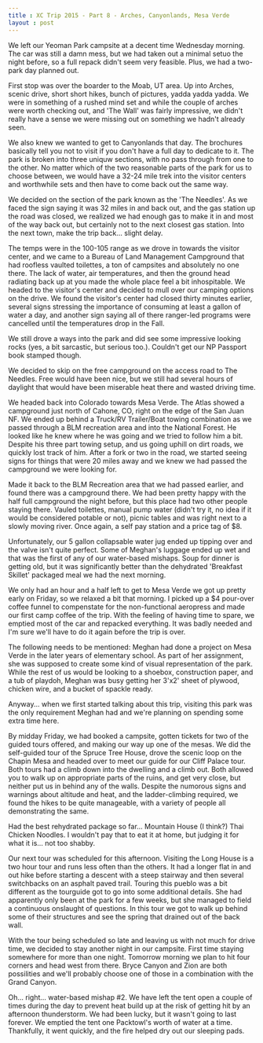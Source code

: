 ```yaml
---
title : XC Trip 2015 - Part 8 - Arches, Canyonlands, Mesa Verde
layout : post
--- 
```


We left our Yeoman Park campsite at a decent time Wednesday morning. The car was still a damn mess, but we had taken out a minimal setuo the night before, so a full repack didn't seem very feasible.  Plus, we had a two-park day planned out.

First stop was over the boarder to the Moab, UT area.  Up into Arches, scenic drive, short short hikes, bunch of pictures, yadda yadda yadda.  We were in something of a rushed mind set and while the couple of arches were worth checking out, and \'The Wall\' was fairly impressive, we didn\'t really have a sense we were missing out on something we hadn't already seen.  

We also knew we wanted to get to Canyonlands that day.  The brochures basically tell you not to visit if you don't have a full day to dedicate to it.  The park is broken into three uniquw sections, with no pass through from one to the other.  No matter which of the two reasonable parts of the park for us to choose between, we would have a 32-24 mile trek into the visitor centers and worthwhile sets and then have to come back out the same way.  

We decided on the section of the park known as the \'The Needles\'.  As we faced the sign saying it was 32 miles in and back out, and the gas station up the road was closed, we realized we had enough gas to make it in and most of the way back out, but certainly not to the next closest gas station.  Into the next town, make the trip back... slight delay.

The temps were in the 100-105 range as we drove in towards the visitor center, and we came to a Bureau of Land Management Campground that had roofless vaulted toilettes, a ton of campsites and absolutely no one there.  The lack of water, air temperatures, and then the ground head radiating back up at you made the whole place feel a bit inhospitable.  We headed to the visitor\'s center and decided to mull over our camping options on the drive.  We found the visitor\'s center had closed thirty minutes earlier, several signs stressing the importance of consuming at least a gallon of water a day, and another sign saying all of there ranger-led programs were cancelled until the temperatures drop in the Fall.  

We still drove a ways into the park and did see some impressive looking rocks (yes, a bit sarcastic, but serious too.).  Couldn't get our NP Passport book stamped though.

We decided to skip on the free campground on the access road to The Needles.  Free would have been nice, but we still had several hours of daylight that would have been miserable heat there and wasted driving time.  

We headed back into Colorado towards Mesa Verde.  The Atlas showed a campground just north of Cahone, CO, right on the edge of the San Juan NF.  We ended up behind a Truck/RV Trailer/Boat towing combination as we passed through a BLM recreation area and into the National Forest.  He looked like he knew where he was going and we tried to follow him a bit.  Despite his three part towing setup, and us going uphill on dirt roads, we quickly lost track of him.  After a fork or two in the road, we started seeing signs for things that were 20 miles away and we knew we had passed the campground we were looking for.  

Made it back to the BLM Recreation area that we had passed earlier, and found there was a campground there.  We had been pretty happy with the half full campground the night before, but this place had two other people staying there.  Vauled toilettes, manual pump water (didn't try it, no idea if it would be considered potable or not), picnic tables and was right next to a slowly moving river.  Once again, a self pay station and a price tag of $8.

Unfortunately, our 5 gallon collapsable water jug ended up tipping over and the valve isn't quite perfect.  Some of Meghan\'s luggage ended up wet and that was the first of any of our water-based mishaps.  Soup for dinner is getting old, but it was significantly better than the dehydrated \'Breakfast Skillet\' packaged meal we had the next morning.  

We only had an hour and a half left to get to Mesa Verde we got up pretty early on Friday, so we relaxed a bit that morning.  I picked up a $4 pour-over coffee funnel to compenstate for the non-functional aeropress and made our first camp coffee of the trip.  With the feeling of having time to spare, we emptied most of the car and repacked everything.  It was badly needed and I'm sure we'll have to do it again before the trip is over. 

The following needs to be mentioned:
Meghan had done a project on Mesa Verde in the later years of elementary school.  As part of her assignment, she was supposed to create some kind of visual representation of the park.  While the rest of us would be looking to a shoebox, construction paper, and a tub of playdoh, Meghan was busy getting her 3\'x2\' sheet of plywood, chicken wire, and a bucket of spackle ready.

Anyway... when we first started talking about this trip, visiting this park was the only requirement Meghan had and we\'re planning on spending some extra time here.

By midday Friday, we had booked a campsite, gotten tickets for two of the guided tours offered, and making our way up one of the mesas.  We did the self-guided tour of the Spruce Tree House, drove the scenic loop on the Chapin Mesa and headed over to meet our guide for our Cliff Palace tour.  Both tours had a climb down into the dwelling and a climb out.  Both allowed you to walk up on appropriate parts of the ruins, and get very close, but neither put us in behind any of the walls.  Despite the numorous signs and warnings about altitude and heat, and the ladder-climbing required, we found the hikes to be quite manageable, with a variety of people all demonstrating the same. 

Had the best rehydrated package so far... Mountain House (I think?) Thai Chicken Noodles.  I wouldn't pay that to eat it at home, but judging it for what it is... not too shabby.

Our next tour was scheduled for this afternoon.  Visiting the Long House is a two hour tour and runs less often than the others.  It had a longer flat in and out hike before starting a descent with a steep stairway and then several switchbacks on an asphalt paved trail.  Touring this pueblo was a bit different as the tourguide got to go into some additional details.  She had apparently only been at the park for a few weeks, but she managed to field a continuous onslaught of questions.  In this tour we got to walk up behind some of their structures and see the spring that drained out of the back wall.

With the tour being scheduled so late and leaving us with not much for drive time, we decided to stay another night in our campsite. First time staying somewhere for more than one night.  Tomorrow morning we plan to hit four corners and head west from there.  Bryce Canyon and Zion are both possilities and we'll probably choose one of those in a combination with the Grand Canyon.

Oh... right... water-based mishap #2.  We have left the tent open a couple of times during the day to prevent heat build up at the risk of getting hit by an afternoon thunderstorm.  We had been lucky, but it wasn't going to last forever.  We emptied the tent one Packtowl's worth of water at a time.  Thankfully, it went quickly, and the fire helped dry out our sleeping pads.




